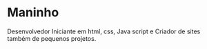 # Maninho
Desenvolvedor Iniciante em html, css, Java script e Criador de sites também de pequenos projetos.
